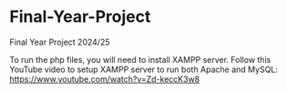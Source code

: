# Final-Year-Project
Final Year Project 2024/25

To run the php files, you will need to install XAMPP server.
Follow this YouTube video to setup XAMPP server to run both Apache and MySQL:
https://www.youtube.com/watch?v=Zd-keccK3w8 
